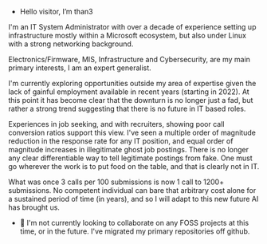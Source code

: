 - Hello visitor, I’m than3
  
I'm an IT System Administrator with over a decade of experience setting up infrastructure mostly within a Microsoft ecosystem, but also under Linux with a strong networking background.

Electronics/Firmware, MIS, Infrastructure and Cybersecurity, are my main primary interests, I am an expert generalist.

I'm currently exploring opportunities outside my area of expertise given the lack of gainful employment available in recent years (starting in 2022). 
At this point it has become clear that the downturn is no longer just a fad, but rather a strong trend suggesting that there is no future in IT based roles.

Experiences in job seeking, and with recruiters, showing poor call conversion ratios support this view. I've seen a multiple order of magnitude reduction in the response rate for any IT position, and equal order of magnitude increases in illegitimate ghost job postings.
There is no longer any clear differentiable way to tell legitimate postings from fake. One must go wherever the work is to put food on the table, and that is clearly not in IT.

What was once 3 calls per 100 submissions is now 1 call to 1200+ submissions. 
No competent individual can bare that arbitrary cost alone for a sustained period of time (in years), and so I will adapt to this new future AI has brought us.

- 💞️ I'm not currently looking to collaborate on any FOSS projects at this time, or in the future. I've migrated my primary repositories off github.

<!---
than3-bits/than3-bits is a ✨ special ✨ repository because its `README.md` (this file) appears on your GitHub profile.
You can click the Preview link to take a look at your changes.
--->
